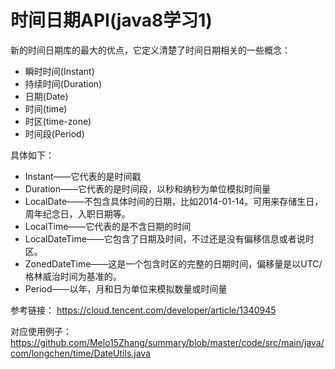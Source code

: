# 时间日期API(java8学习1)

<p>新的时间日期库的最大的优点，它定义清楚了时间日期相关的一些概念：</p>
<ul>
    <li>瞬时时间(Instant)</li>
    <li>持续时间(Duration)</li>
    <li>日期(Date)</li>
    <li>时间(time)</li>
    <li>时区(time-zone)</li>
    <li>时间段(Period)</li>
</ul>
具体如下：
<ul>
    <li>Instant——它代表的是时间戳</li>
    <li>Duration——它代表的是时间段，以秒和纳秒为单位模拟时间量</li>
    <li>LocalDate——不包含具体时间的日期，比如2014-01-14。可用来存储生日，周年纪念日，入职日期等。</li>
    <li>LocalTime——它代表的是不含日期的时间</li>
    <li>LocalDateTime——它包含了日期及时间，不过还是没有偏移信息或者说时区。</li>
    <li>ZonedDateTime——这是一个包含时区的完整的日期时间，偏移量是以UTC/格林威治时间为基准的。</li>
    <li>Period——以年，月和日为单位来模拟数量或时间量</li>
</ul>

参考链接：
https://cloud.tencent.com/developer/article/1340945

对应使用例子：
https://github.com/Melo15Zhang/summary/blob/master/code/src/main/java/com/longchen/time/DateUtils.java